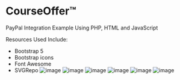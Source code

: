 # CourseOffer™
PayPal Integration Example Using PHP, HTML and JavaScript

Resources Used Include:
- Bootstrap 5
- Bootstrap icons
- Font Awesome
- SVGRepo
![image](https://github.com/MatthewSmuts/CourseOffer/assets/73948266/997fd3b5-9f15-4ce9-bf08-274ee2969259)
![image](https://github.com/MatthewSmuts/CourseOffer/assets/73948266/42508f05-850a-4756-9ca6-4b37c0588e56)
![image](https://github.com/MatthewSmuts/CourseOffer/assets/73948266/d74b92b7-99b1-45e4-8313-4fde7f40e038)
![image](https://github.com/MatthewSmuts/CourseOffer/assets/73948266/fdbdd4c3-3a29-4d85-a5a3-052308ad986f)
![image](https://github.com/MatthewSmuts/CourseOffer/assets/73948266/2c2a920b-b153-4827-b977-1b18c29832e8)
![image](https://github.com/MatthewSmuts/CourseOffer/assets/73948266/963ef257-f608-4018-bbc9-ed17be941170)

